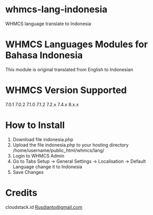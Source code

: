 # whmcs-lang-indonesia
WHMCS language translate to Indonesia

# WHMCS Languages Modules for Bahasa Indonesia
This module is original translated from English to Indonesian

# WHMCS Version Supported

7.0.1
7.0.2
7.1.0
7.1.2
7.2.x
7.4.x
8.x.x

# How to Install

1. Download file indonesia.php
2. Upload the file indonesia.php to your hosting directory /home/username/public_html/whmcs/lang/
3. Login to WHMCS Admin
4. Go to Tabs Setup -> General Settings -> Localisation -> Default Language change it to Indonesia
5. Save Changes

# Credits
cloudstack.id
Rusdianto@gmail.com
